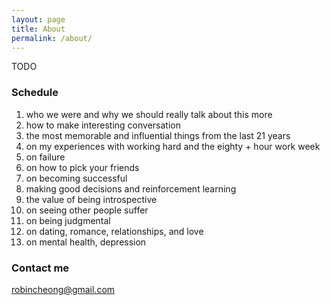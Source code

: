 ```yaml
---
layout: page
title: About
permalink: /about/
---
```


TODO

### Schedule

1. who we were and why we should really talk about this more
2. how to make interesting conversation
3. the most memorable and influential things from the last 21 years
4. on my experiences with working hard and the eighty + hour work week
5. on failure
6. on how to pick your friends
7. on becoming successful 
8. making good decisions and reinforcement learning
9. the value of being introspective 
10. on seeing other people suffer
11. on being judgmental 
12. on dating, romance, relationships, and love
13. on mental health, depression

### Contact me

[robincheong@gmail.com](mailto:robincheong@gmail.com)
